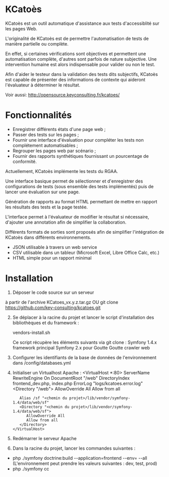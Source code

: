 KCatoès
=======

KCatoès est un outil automatique d'assistance aux tests d'accessiblité sur les pages Web.


L'originalité de KCatoès est de permettre l'automatisation de tests de manière partielle ou complète.

En effet, si certaines vérifications sont objectives et permettent une automatisation complète, d'autres sont parfois de nature subjective. Une intervention humaine est alors indispensable pour valider ou non le test.

Afin d'aider le testeur dans la validation des tests dits subjectifs, KCatoès est capable de présenter des informations de contexte qui aideront l'évaluateur à déterminer le résultat. 

Voir aussi: http://opensource.keyconsulting.fr/kcatoes/

Fonctionnalités
===============


- Enregistrer différents états d'une page web ;
- Passer des tests sur les pages ;
- Fournir une interface d'évaluation pour compléter les tests non complétement automatisables ;
- Regrouper les pages web par scénario ;
- Fournir des rapports synthétiques fournissant un pourcentage de conformité.

Actuellement, KCatoès implémente les tests du RGAA.

Une interface basique permet de sélectionner et d'enregistrer des configurations de tests (sous ensemble des tests implémentés) puis de lancer une évaluation sur une page.

Génération de rapports au format HTML permettant de mettre en rapport les résultats des tests et la page testée.

L'interface permet à l'évaluateur de modifier le résultat si nécessaire, d'ajouter une annotation afin de simplifier la collaboration.

Différents formats de sorties sont proposés afin de simplifier l'intégration de KCatoès dans différents environnements.

- JSON utilisable à travers un web service
- CSV utilisable dans un tableur (Microsoft Excel, Libre Office Calc, etc.)
- HTML simple pour un rapport minimal

Installation
============


1. Déposer le code source sur un serveur

  à partir de l'archive KCatoes_vx.y.z.tar.gz
  OU
  git clone https://github.com/key-consulting/kcatoes.git
  
2. Se déplacer à la racine du projet et lancer le script d'installation des bibliothèques et du framework :
   
   vendors-install.sh
   
   Ce script récupère les éléments suivants via git clone :
        Symfony 1.4.x framework principal
        Symfony 2.x pour Goutte
        Goutte crawler web

3. Configurer les identifiants de la base de données de l'environnement dans /config/databases.yml

4. Initialiser un Virtualhost Apache :
       <VirtualHost *:80>
          ServerName <nom du serveur>
          RewriteEngine On
          DocumentRoot "<chemin du projet>/web"
          DirectoryIndex frontend_dev.php, index.php
          ErrorLog "logs/kcatoes.error.log"
          <Directory "<chemin du projet>/web">
             AllowOverride All
             Allow from all
          </Directory>

          Alias /sf "<chemin du projet>/lib/vendor/symfony-1.4/data/web/sf"
          <Directory "<chemin du projet>/lib/vendor/symfony-1.4/data/web/sf">
             AllowOverride All
             Allow from all
          </Directory>
       </VirtualHost>
    		

5. Redémarrer le serveur Apache

6. Dans la racine du projet, lancer les commandes suivantes :
  - php ./symfony doctrine:build --application=frontend --env=<environnement> --all
    (L'environnement peut prendre les valeurs suivantes : dev, test, prod)
  - php ./symfony cc

